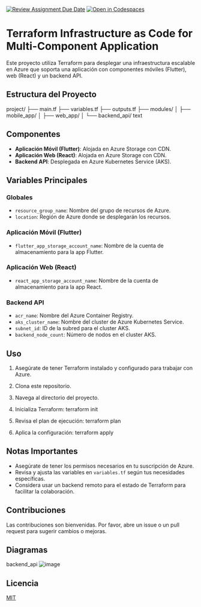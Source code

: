 [![Review Assignment Due Date](https://classroom.github.com/assets/deadline-readme-button-22041afd0340ce965d47ae6ef1cefeee28c7c493a6346c4f15d667ab976d596c.svg)](https://classroom.github.com/a/vK6WBQ1t)
[![Open in Codespaces](https://classroom.github.com/assets/launch-codespace-2972f46106e565e64193e422d61a12cf1da4916b45550586e14ef0a7c637dd04.svg)](https://classroom.github.com/open-in-codespaces?assignment_repo_id=15560937)

# Terraform Infrastructure as Code for Multi-Component Application

Este proyecto utiliza Terraform para desplegar una infraestructura escalable en Azure que soporta una aplicación con componentes móviles (Flutter), web (React) y un backend API.

## Estructura del Proyecto

project/
├── main.tf
├── variables.tf
├── outputs.tf
├── modules/
│ ├── mobile_app/
│ ├── web_app/
│ └── backend_api/
text


## Componentes

- **Aplicación Móvil (Flutter)**: Alojada en Azure Storage con CDN.
- **Aplicación Web (React)**: Alojada en Azure Storage con CDN.
- **Backend API**: Desplegada en Azure Kubernetes Service (AKS).

## Variables Principales

### Globales
- `resource_group_name`: Nombre del grupo de recursos de Azure.
- `location`: Región de Azure donde se desplegarán los recursos.

### Aplicación Móvil (Flutter)
- `flutter_app_storage_account_name`: Nombre de la cuenta de almacenamiento para la app Flutter.

### Aplicación Web (React)
- `react_app_storage_account_name`: Nombre de la cuenta de almacenamiento para la app React.

### Backend API
- `acr_name`: Nombre del Azure Container Registry.
- `aks_cluster_name`: Nombre del cluster de Azure Kubernetes Service.
- `subnet_id`: ID de la subred para el cluster AKS.
- `backend_node_count`: Número de nodos en el cluster AKS.

## Uso

1. Asegúrate de tener Terraform instalado y configurado para trabajar con Azure.
2. Clona este repositorio.
3. Navega al directorio del proyecto.
4. Inicializa Terraform: 
terraform init

5. Revisa el plan de ejecución:
terraform plan

6. Aplica la configuración:
terraform apply


## Notas Importantes

- Asegúrate de tener los permisos necesarios en tu suscripción de Azure.
- Revisa y ajusta las variables en `variables.tf` según tus necesidades específicas.
- Considera usar un backend remoto para el estado de Terraform para facilitar la colaboración.

## Contribuciones

Las contribuciones son bienvenidas. Por favor, abre un issue o un pull request para sugerir cambios o mejoras.

## Diagramas
backend_api
![image](https://github.com/user-attachments/assets/e5b1350c-7dc3-425f-80f4-f18f67990f34)


## Licencia

[MIT](https://choosealicense.com/licenses/mit/)

